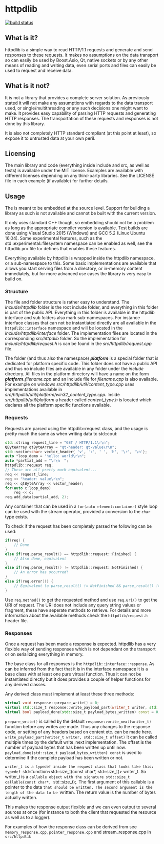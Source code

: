 # httpdlib
[![build status](https://gitlab.com/Shakti213/httpdlib/badges/master/build.svg "Build status")](https://gitlab.com/Shakti213/httpdlib/commits/master)

## What is it?
httpdlib is a simple way to read HTTP/1.1 requests and generate and send
responses to these requests. It makes no assumptions on the data transport so
can easily be used by Boost.Asio, Qt, native sockets or by any other means of
reading and writing data, even serial ports and files can easily be used to
request and receive data.

## What is it not?
It is not a library that provides a complete server solution. As previously
stated it will not make any assumptions with regards to the data transport used,
or single/multithreading or any such decisions one might want to make. It
provides easy capability of parsing HTTP requests and generating HTTP responses.
The transportation of these requests and responses is not done by this library.

It is also not completely HTTP standard compliant (at this point at least), so
expose it to untrusted data at your own peril.

## Licensing
The main library and code (everything inside include and src, as well as tests)
is available under the MIT license. Examples are available with different
licenses depending on any third-party libraries. See the LICENSE file in each
example (if available) for further details.


## Usage
The is meant to be embedded at the source level. Support for building a library
as such is not available and cannot be built with the current version.

It only uses standard C++ though, so embedding should not be a problem as long
as the appropriate compiler version is available. Test builds are done using
Visual Studio 2015 (Windows) and GCC 5.2 (Linux Ubuntu 16.04). Some experimental
features, such as the std::experimental::filesystem namespace can be enabled
as well, see the httpdlib.pro file for defines that enables these features.

Everything available by httpdlib is wrapped inside the httpdlib namespace, or a
sub-namespace to this. Some basic implementations are available that allows you
start serving files from a directory, or in-memory content immediately, but for
more advanced use cases the library is very easy to build on.

### Structure
The file and folder structure is rather easy to understand. The
*include/httpdlib* folder is the root include folder, and everything in this
folder is part of the public API. Everything in this folder is available in the
httpdlib interface and sub folders also mark sub-namespaces. For instance
interface classes that can not be instantiated directly are all available in the
`httpdlib::interface` namespace and will be located in the
*include/httpdlib/interface* folder. The implementation files are located in the
corresponding *src/httpdlib* folder. So the implementation for
*include/httpdlib/request.h* is can be found in the *src/httpdlib/request.cpp*
file.

The folder (and thus also the namespace) __*platform*__ is a special folder that
is dedicated for platform specific code. This folder does not have a public API
and thus no include files are available in any folder under the *include*
directory. All files in the platform directory will have a name on the form
*__platform__\_filename.cpp* and an include file for *filename.cpp* is also
available. For example on windows *src/httpdlib/util/content_type.cpp* uses
implementations available in *src/httpdlib/util/platform/win32_content_type.cpp*.
Inside *src/httpdlib/util/platform* a header called *content_type.h* is located
which declares all the platform specific functions available.

### Requests
Requests are parsed using the httpdlib::request class, and the usage is pretty
much the same as when writing data to std::cout:
``` c++
std::string request_line = "GET / HTTP/1.1\r\n";
QByteArray qtByteArray = "qt-header: qt-value\r\n";
std::vector<char> vector_header{ 'v', ':', ' ', 'h', '\r', '\n'};
auto *loop_demo = "hello: world\r\n";
auto *partial_add = "\r\n  ";
httpdlib::request req;
// These are all pretty much equivalent...
req << request_line;
req << "header: value\r\n";
req << qtByteArray << vector_header;
for(auto c:loop_demo)
    req << c;
req.add_data(partial_add, 2);
```
Any container that can be used in a `for(auto element:container)` style loop can
be used with the stream operator, provided a conversion to the `char` type
exists.

To check if the request has been completely parsed the following can be used:
``` c++
if(req) {
    // Done
}
else if(req.parse_result() == httpdlib::request::Finished) {
    // Also done, equivalent
}
else if(req.parse_result() != httpdlib::request::NotFinished) {
    // An error has occurred!
}
else if(req.error()) {
    // Equivalent to parse_result() != NotFinished && parse_result() != Finished
}
```

Use `req.method()` to get the requested method and use `req.uri()` to get the
URI of request. The URI does not include any query string values or fragment,
these have seperate methods to retrieve. For details and more information about
the available methods check the `httpdlib/request.h` header file.

### Responses
Once a request has been made a response is expected. httpdlib has
a very flexible way of sending responses which is not dependant on the transport
or on serializing everything in memory.

The base class for all responses is the `httpdlib::interface::response`. As can
be inferred from the fact that it is in the interface namespace it is a base
class with at least one pure virtual function. Thus it can not be instantiated
directly but it does provides a couple of helper functions for any derived
classes.

Any derived class must implement at least these three methods:
``` c++
virtual void response::prepare_write() = 0;
virtual std::size_t response::write_payload_part(writer_t writer, std::size_t offset) = 0;
virtual bool payload_done(std::size_t payload_bytes_written) const = 0;
```

`prepare_write()` is called by the default `response::write_next(writer_t)`
function before any writes are made. Thus any changes to the response code, or
setting of any headers based on content etc. can be made here.
`write_payload_part(writer_t writer, std::size_t offset)` It can be called
multiple times by the default write_next implementation. The offset is the
number of payload bytes that has been written up until now.
`payload_done(std::size_t payload_bytes_written) const` is used to determine if
the complete payload has been written or not.

`writer_t is a typedef inside the request class that looks like this: typedef
`std::function<std::size_t(const char*, std::size_t)> writer_t. So writer_t is a
`callable object with the signature std::size_t callable(const char*,
`std::size_t);. The first argument of this callable is a pointer to the data
`that should be written. The second argument is the length of the data to be
`written. The return value is the number of bytes actually written.

This makes the response output flexible and we can even output to several
sources at once (for instance to both the client that requested the resource as
well as to a logger).

For examples of how the response class can be derived from see
`memory_response.cpp`, `pointer_response.cpp` and stream_response.cpp in
`src/httpdlib`

